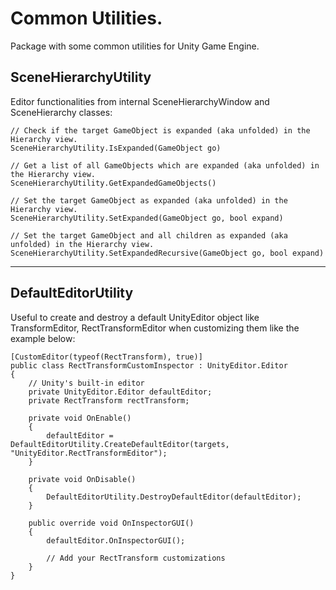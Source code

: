 # Common Utilities.

Package with some common utilities for Unity Game Engine.



## SceneHierarchyUtility
Editor functionalities from internal SceneHierarchyWindow and SceneHierarchy classes:

```
// Check if the target GameObject is expanded (aka unfolded) in the Hierarchy view.
SceneHierarchyUtility.IsExpanded(GameObject go)
```

```
// Get a list of all GameObjects which are expanded (aka unfolded) in the Hierarchy view.
SceneHierarchyUtility.GetExpandedGameObjects()
```

```
// Set the target GameObject as expanded (aka unfolded) in the Hierarchy view.
SceneHierarchyUtility.SetExpanded(GameObject go, bool expand)
```

```
// Set the target GameObject and all children as expanded (aka unfolded) in the Hierarchy view.
SceneHierarchyUtility.SetExpandedRecursive(GameObject go, bool expand)
```
----
## DefaultEditorUtility
Useful to create and destroy a default UnityEditor object like TransformEditor, RectTransformEditor when customizing them like the example below:
```c-sharp
[CustomEditor(typeof(RectTransform), true)]
public class RectTransformCustomInspector : UnityEditor.Editor
{
    // Unity's built-in editor
    private UnityEditor.Editor defaultEditor;
    private RectTransform rectTransform;

    private void OnEnable()
    {
        defaultEditor = DefaultEditorUtility.CreateDefaultEditor(targets, "UnityEditor.RectTransformEditor");
    }

    private void OnDisable()
    {
        DefaultEditorUtility.DestroyDefaultEditor(defaultEditor);
    }

    public override void OnInspectorGUI()
    {
        defaultEditor.OnInspectorGUI();
        
        // Add your RectTransform customizations
    }
}
```
